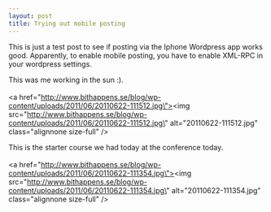 ```yaml
---
layout: post
title: Trying out mobile posting
---
```


This is just a test post to see if posting via the Iphone Wordpress app works good. Apparently, to enable mobile posting, you have to enable XML-RPC in your wordpress settings.

This was me working in the sun :).
<br /><br /><a href=\"http://www.bithappens.se/blog/wp-content/uploads/2011/06/20110622-111512.jpg\"><img src=\"http://www.bithappens.se/blog/wp-content/uploads/2011/06/20110622-111512.jpg\" alt=\"20110622-111512.jpg\" class=\"alignnone size-full\" /></a>


This is the starter course we had today at the conference today.
<br /><br /><a href=\"http://www.bithappens.se/blog/wp-content/uploads/2011/06/20110622-111354.jpg\"><img src=\"http://www.bithappens.se/blog/wp-content/uploads/2011/06/20110622-111354.jpg\" alt=\"20110622-111354.jpg\" class=\"alignnone size-full\" /></a>